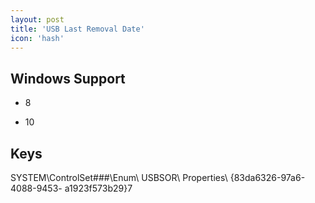 ```yaml
---
layout: post
title: 'USB Last Removal Date'
icon: 'hash'
---
```


## Windows Support

- 8

- 10



## Keys

SYSTEM\ControlSet###\Enum\ USBSOR\\ Properties\ {83da6326-97a6-4088-9453- a1923f573b29}7

